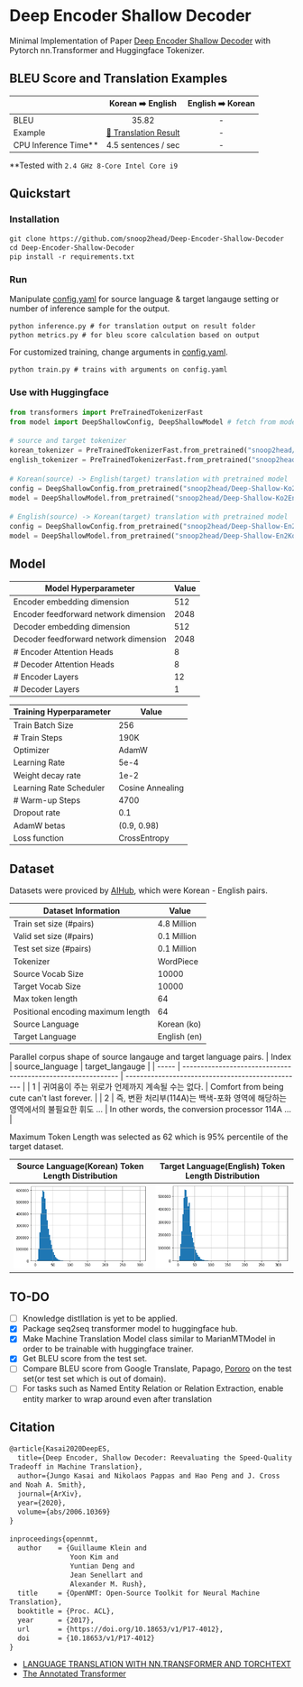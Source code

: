 # Deep Encoder Shallow Decoder

Minimal Implementation of Paper [Deep Encoder Shallow Decoder](https://arxiv.org/abs/2006.10369) with Pytorch nn.Transformer and Huggingface Tokenizer.

## BLEU Score and Translation Examples

|                        |                                                        Korean ➡️ English                                                        | English ➡️ Korean |
| ---------------------- | :-----------------------------------------------------------------------------------------------------------------------------: | :---------------: |
| BLEU                   |                                                              35.82                                                              |         -         |
| Example                | [🔗 Translation Result](https://docs.google.com/spreadsheets/d/1IqEuRuEpphPEX3ni1m0EwqYuOU4E4t4-jC6uullpJhE/edit#gid=204599913) |         -         |
| CPU Inference Time\*\* |                                                       4.5 sentences / sec                                                       |         -         |

\*\*Tested with `2.4 GHz 8-Core Intel Core i9`

## Quickstart

### Installation

```shell
git clone https://github.com/snoop2head/Deep-Encoder-Shallow-Decoder
cd Deep-Encoder-Shallow-Decoder
pip install -r requirements.txt
```

### Run

Manipulate [config.yaml](https://github.com/snoop2head/Deep-Encoder-Shallow-Decoder/blob/main/config.yaml) for source language & target langauge setting or number of inference sample for the output.

```shell
python inference.py # for translation output on result folder
python metrics.py # for bleu score calculation based on output
```

For customized training, change arguments in [config.yaml](https://github.com/snoop2head/Deep-Encoder-Shallow-Decoder/blob/main/config.yaml).

```shell
python train.py # trains with arguments on config.yaml
```

### Use with Huggingface

```python
from transformers import PreTrainedTokenizerFast
from model import DeepShallowConfig, DeepShallowModel # fetch from model.py file

# source and target tokenizer
korean_tokenizer = PreTrainedTokenizerFast.from_pretrained("snoop2head/Deep-Shallow-Ko")
english_tokenizer = PreTrainedTokenizerFast.from_pretrained("snoop2head/Deep-Shallow-En")

# Korean(source) -> English(target) translation with pretrained model
config = DeepShallowConfig.from_pretrained("snoop2head/Deep-Shallow-Ko2En")
model = DeepShallowModel.from_pretrained("snoop2head/Deep-Shallow-Ko2En", config=config)

# English(source) -> Korean(target) translation with pretrained model
config = DeepShallowConfig.from_pretrained("snoop2head/Deep-Shallow-En2Ko")
model = DeepShallowModel.from_pretrained("snoop2head/Deep-Shallow-En2Ko", config=config)
```

## Model

| Model Hyperparameter                  | Value |
| ------------------------------------- | ----- |
| Encoder embedding dimension           | 512   |
| Encoder feedforward network dimension | 2048  |
| Decoder embedding dimension           | 512   |
| Decoder feedforward network dimension | 2048  |
| # Encoder Attention Heads             | 8     |
| # Decoder Attention Heads             | 8     |
| # Encoder Layers                      | 12    |
| # Decoder Layers                      | 1     |

| Training Hyperparameter | Value            |
| ----------------------- | ---------------- |
| Train Batch Size        | 256              |
| # Train Steps           | 190K             |
| Optimizer               | AdamW            |
| Learning Rate           | 5e-4             |
| Weight decay rate       | 1e-2             |
| Learning Rate Scheduler | Cosine Annealing |
| # Warm-up Steps         | 4700             |
| Dropout rate            | 0.1              |
| AdamW betas             | (0.9, 0.98)      |
| Loss function           | CrossEntropy     |

## Dataset

Datasets were proviced by [AIHub](https://aihub.or.kr/aihub-data/natural-language/about), which were Korean - English pairs.

| Dataset Information                | Value        |
| ---------------------------------- | ------------ |
| Train set size (#pairs)            | 4.8 Million  |
| Valid set size (#pairs)            | 0.1 Million  |
| Test set size (#pairs)             | 0.1 Million  |
| Tokenizer                          | WordPiece    |
| Source Vocab Size                  | 10000        |
| Target Vocab Size                  | 10000        |
| Max token length                   | 64           |
| Positional encoding maximum length | 64           |
| Source Language                    | Korean (ko)  |
| Target Language                    | English (en) |

Parallel corpus shape of source langauge and target language pairs.
| Index | source_language | target_langauge |
| ----- | ------------------------------------------------------------ | ------------------------------------------------- |
| 1 | 귀여움이 주는 위로가 언제까지 계속될 수는 없다. | Comfort from being cute can't last forever. |
| 2 | 즉, 변환 처리부(114A)는 백색-포화 영역에 해당하는 영역에서의 불필요한 휘도 ... | In other words, the conversion processor 114A ... |

Maximum Token Length was selected as 62 which is 95% percentile of the target dataset.

| Source Language(Korean) Token Length Distribution      | Target Language(English) Token Length Distribution       |
| ------------------------------------------------------ | -------------------------------------------------------- |
| ![korean-distribution](assets/korean-distribution.png) | ![english-distribution](assets/english-distribution.png) |

## TO-DO

- [ ] Knowledge distllation is yet to be applied.
- [x] Package seq2seq transformer model to huggingface hub.
- [x] Make Machine Translation Model class similar to MarianMTModel in order to be trainable with huggingface trainer.
- [x] Get BLEU score from the test set.
- [ ] Compare BLEU score from Google Translate, Papago, [Pororo](https://kakaobrain.github.io/pororo/seq2seq/mt.html) on the test set(or test set which is out of domain).
- [ ] For tasks such as Named Entity Relation or Relation Extraction, enable entity marker to wrap around even after translation

## Citation

```
@article{Kasai2020DeepES,
  title={Deep Encoder, Shallow Decoder: Reevaluating the Speed-Quality Tradeoff in Machine Translation},
  author={Jungo Kasai and Nikolaos Pappas and Hao Peng and J. Cross and Noah A. Smith},
  journal={ArXiv},
  year={2020},
  volume={abs/2006.10369}
}

inproceedings{opennmt,
  author    = {Guillaume Klein and
               Yoon Kim and
               Yuntian Deng and
               Jean Senellart and
               Alexander M. Rush},
  title     = {OpenNMT: Open-Source Toolkit for Neural Machine Translation},
  booktitle = {Proc. ACL},
  year      = {2017},
  url       = {https://doi.org/10.18653/v1/P17-4012},
  doi       = {10.18653/v1/P17-4012}
}
```

- [LANGUAGE TRANSLATION WITH NN.TRANSFORMER AND TORCHTEXT](https://pytorch.org/tutorials/beginner/translation_transformer.html)
- [The Annotated Transformer](https://nlp.seas.harvard.edu/2018/04/03/attention.html)
